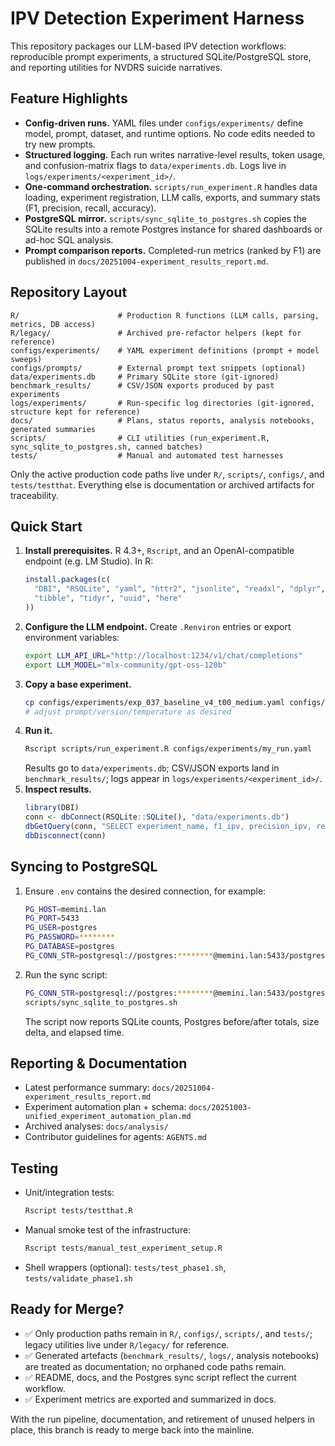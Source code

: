 # IPV Detection Experiment Harness

This repository packages our LLM-based IPV detection workflows: reproducible prompt experiments, a structured
SQLite/PostgreSQL store, and reporting utilities for NVDRS suicide narratives.

## Feature Highlights

- **Config-driven runs.** YAML files under `configs/experiments/` define model, prompt, dataset, and runtime
  options. No code edits needed to try new prompts.
- **Structured logging.** Each run writes narrative-level results, token usage, and confusion-matrix flags to
  `data/experiments.db`. Logs live in `logs/experiments/<experiment_id>/`.
- **One-command orchestration.** `scripts/run_experiment.R` handles data loading, experiment registration,
  LLM calls, exports, and summary stats (F1, precision, recall, accuracy).
- **PostgreSQL mirror.** `scripts/sync_sqlite_to_postgres.sh` copies the SQLite results into a remote Postgres
  instance for shared dashboards or ad-hoc SQL analysis.
- **Prompt comparison reports.** Completed-run metrics (ranked by F1) are published in
  `docs/20251004-experiment_results_report.md`.

## Repository Layout

```
R/                      # Production R functions (LLM calls, parsing, metrics, DB access)
R/legacy/               # Archived pre-refactor helpers (kept for reference)
configs/experiments/    # YAML experiment definitions (prompt + model sweeps)
configs/prompts/        # External prompt text snippets (optional)
data/experiments.db     # Primary SQLite store (git-ignored)
benchmark_results/      # CSV/JSON exports produced by past experiments
logs/experiments/       # Run-specific log directories (git-ignored, structure kept for reference)
docs/                   # Plans, status reports, analysis notebooks, generated summaries
scripts/                # CLI utilities (run_experiment.R, sync_sqlite_to_postgres.sh, canned batches)
tests/                  # Manual and automated test harnesses
```

Only the active production code paths live under `R/`, `scripts/`, `configs/`, and `tests/testthat`. Everything else
is documentation or archived artifacts for traceability.

## Quick Start

1. **Install prerequisites.** R 4.3+, `Rscript`, and an OpenAI-compatible endpoint (e.g. LM Studio). In R:
   ```r
   install.packages(c(
     "DBI", "RSQLite", "yaml", "httr2", "jsonlite", "readxl", "dplyr",
     "tibble", "tidyr", "uuid", "here"
   ))
   ```
2. **Configure the LLM endpoint.** Create `.Renviron` entries or export environment variables:
   ```bash
   export LLM_API_URL="http://localhost:1234/v1/chat/completions"
   export LLM_MODEL="mlx-community/gpt-oss-120b"
   ```
3. **Copy a base experiment.**
   ```bash
   cp configs/experiments/exp_037_baseline_v4_t00_medium.yaml configs/experiments/my_run.yaml
   # adjust prompt/version/temperature as desired
   ```
4. **Run it.**
   ```bash
   Rscript scripts/run_experiment.R configs/experiments/my_run.yaml
   ```
   Results go to `data/experiments.db`; CSV/JSON exports land in `benchmark_results/`; logs appear in
   `logs/experiments/<experiment_id>/`.
5. **Inspect results.**
   ```r
   library(DBI)
   conn <- dbConnect(RSQLite::SQLite(), "data/experiments.db")
   dbGetQuery(conn, "SELECT experiment_name, f1_ipv, precision_ipv, recall_ipv FROM experiments ORDER BY created_at DESC LIMIT 5")
   dbDisconnect(conn)
   ```

## Syncing to PostgreSQL

1. Ensure `.env` contains the desired connection, for example:
   ```bash
   PG_HOST=memini.lan
   PG_PORT=5433
   PG_USER=postgres
   PG_PASSWORD=********
   PG_DATABASE=postgres
   PG_CONN_STR=postgresql://postgres:********@memini.lan:5433/postgres
   ```
2. Run the sync script:
   ```bash
   PG_CONN_STR=postgresql://postgres:********@memini.lan:5433/postgres \
   scripts/sync_sqlite_to_postgres.sh
   ```
   The script now reports SQLite counts, Postgres before/after totals, size delta, and elapsed time.

## Reporting & Documentation

- Latest performance summary: `docs/20251004-experiment_results_report.md`
- Experiment automation plan + schema: `docs/20251003-unified_experiment_automation_plan.md`
- Archived analyses: `docs/analysis/`
- Contributor guidelines for agents: `AGENTS.md`

## Testing

- Unit/integration tests:
  ```bash
  Rscript tests/testthat.R
  ```
- Manual smoke test of the infrastructure:
  ```bash
  Rscript tests/manual_test_experiment_setup.R
  ```
- Shell wrappers (optional): `tests/test_phase1.sh`, `tests/validate_phase1.sh`

## Ready for Merge?

- ✅ Only production paths remain in `R/`, `configs/`, `scripts/`, and `tests/`; legacy utilities live under
  `R/legacy/` for reference.
- ✅ Generated artefacts (`benchmark_results/`, `logs/`, analysis notebooks) are treated as documentation; no orphaned
  code paths remain.
- ✅ README, docs, and the Postgres sync script reflect the current workflow.
- ✅ Experiment metrics are exported and summarized in docs.

With the run pipeline, documentation, and retirement of unused helpers in place, this branch is ready to merge back
into the mainline.
